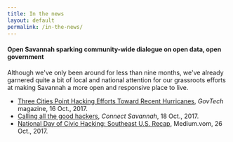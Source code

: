 ```yaml
---
title: In the news
layout: default
permalink: /in-the-news/
---
```


#### Open Savannah sparking community-wide dialogue on open data, open government

Although we've only been around for less than nine months, we've already garnered quite a bit of local and national attention for our grassroots efforts at making Savannah a more open and responsive place to live.

+ [Three Cities Point Hacking Efforts Toward Recent Hurricanes](http://www.govtech.com/civic/3-Cities-Point-Hacking-Efforts-toward-Recent-Hurricanes.html), *GovTech* magazine, 16 Oct., 2017.
+ [Calling all the good hackers](https://www.connectsavannah.com/savannah/calling-all-the-good-hackers/Content?oid=5961452), *Connect Savannah*, 18 Oct., 2017.
+ [National Day of Civic Hacking: Southeast U.S. Recap](https://medium.com/@robdotd/national-day-of-civic-hacking-southeast-u-s-recap-29742ca32b20), Medium.vom, 26 Oct., 2017.